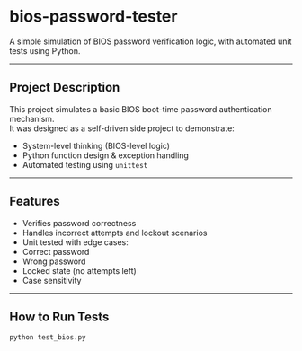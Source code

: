 ﻿# bios-password-tester

A simple simulation of BIOS password verification logic, with automated unit tests using Python.

---

## Project Description

This project simulates a basic BIOS boot-time password authentication mechanism.  
It was designed as a self-driven side project to demonstrate:

- System-level thinking (BIOS-level logic)
- Python function design & exception handling
- Automated testing using `unittest`

---

## Features

-  Verifies password correctness
-  Handles incorrect attempts and lockout scenarios
-  Unit tested with edge cases:
  - Correct password
  - Wrong password
  - Locked state (no attempts left)
  - Case sensitivity

---

## How to Run Tests

```bash
python test_bios.py
